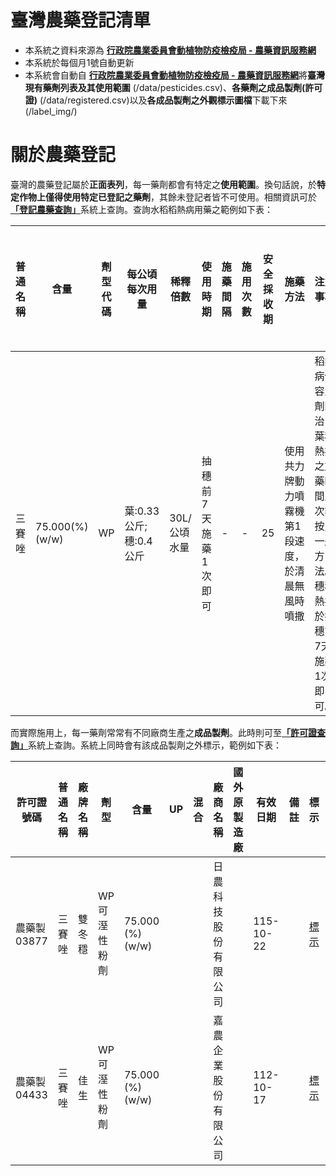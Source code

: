 # 臺灣農藥登記清單
- 本系統之資料來源為 [**行政院農業委員會動植物防疫檢疫局 - 農藥資訊服務網**](https://pesticide.baphiq.gov.tw/information/Query/Pesticide)
- 本系統於每個月1號自動更新
- 本系統會自動自 [**行政院農業委員會動植物防疫檢疫局 - 農藥資訊服務網**](https://pesticide.baphiq.gov.tw/information/Query/Pesticide)將**臺灣現有藥劑列表及其使用範圍** (/data/pesticides.csv)、**各藥劑之成品製劑(許可證)**  (/data/registered.csv)以及**各成品製劑之外觀標示圖檔**下載下來 (/label_img/)
# 關於農藥登記
臺灣的農藥登記屬於**正面表列**，每一藥劑都會有特定之**使用範圍**。換句話說，於**特定作物上僅得使用特定已登記之藥劑**，其餘未登記者皆不可使用。相關資訊可於[**「登記農藥查詢」**](https://pesticide.baphiq.gov.tw/information/Query/Pesticide "**「登記農藥查詢」**")系統上查詢。查詢水稻稻熱病用藥之範例如下表：


|普通名稱|含量|劑型代碼|每公頃每次用量|稀釋倍數|使用時期|施藥間隔|施用次數|安全採收期|施藥方法|注意事項|說明|核准日期|原始登記廠商名稱|
| ------------ | ------------ | ------------ | ------------ | ------------ | ------------ | ------------ | ------------ | ------------ | ------------ | ------------ | ------------ | ------------ | ------------ |
|三賽唑|75.000(%) (w/w)|WP|葉:0.33公斤;穗:0.4公斤|30L/公頃水量|抽穗前7天施藥1次即可|-|-|25|使用共力牌動力噴霧機第1段速度，於清晨無風時噴撒|稻熱病低容量劑防治，葉稻熱病之施藥時間及次數按照一般方法。穗稻熱病於抽穗前7天施藥1次即可。||||


而實際施用上，每一藥劑常常有不同廠商生產之**成品製劑**。此時則可至[**「許可證查詢」**](https://pesticide.baphiq.gov.tw/information/Query/Register "**「許可證查詢」**")系統上查詢。系統上同時會有該成品製劑之外標示，範例如下表：

|許可證號碼|普通名稱|廠牌名稱|劑型|含量|UP|混合|廠商名稱|國外原製造廠|有效日期|備註|標示|使用範圍|
| ------------ | ------------ | ------------ | ------------ | ------------ | ------------ | ------------ | ------------ | ------------ | ------------ | ------------ | ------------ | ------------ |
|農藥製 03877|三賽唑|雙冬穩|WP 可溼性粉劑|75.000 (%) (w/w)|||日農科技股份有限公司||115-10-22||[標示](https://pesticide.baphiq.gov.tw/information/Query/RegisterViewMark/?regtid=10&regtno=03877 "標示")|[使用範圍](https://pesticide.baphiq.gov.tw/information/Query/Userange/?pestcd=F011&cidecd=WP%20%20&pescnt=75.000%20&compno=99657438&regtid=10&regtno=03877&newquery=true "使用範圍")|
|農藥製 04433|三賽唑|佳生|WP 可溼性粉劑|75.000 (%) (w/w)|||嘉農企業股份有限公司||112-10-17||[標示](https://pesticide.baphiq.gov.tw/information/Query/RegisterViewMark/?regtid=10&regtno=04433 "標示")|[使用範圍](https://pesticide.baphiq.gov.tw/information/Query/Userange/?pestcd=F011&cidecd=WP%20%20&pescnt=75.000%20&compno=99667762&regtid=10&regtno=04433&newquery=true "使用範圍")|




